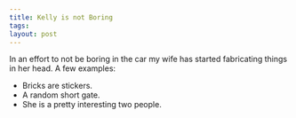 ```yaml
---
title: Kelly is not Boring
tags: 
layout: post
---
```

In an effort to not be boring in the car my wife has started fabricating things in her head. A few examples:

 * Bricks are stickers.
 * A random short gate.
 * She is a pretty interesting two people.

